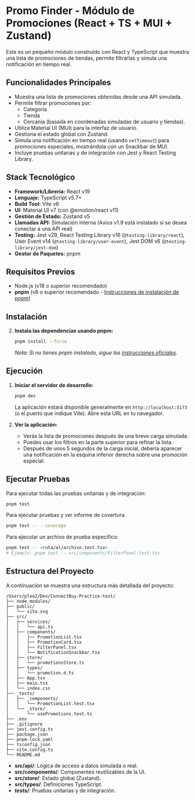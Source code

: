 # Promo Finder - Módulo de Promociones (React + TS + MUI + Zustand)

Este es un pequeño módulo construido con React y TypeScript que muestra una lista de promociones de tiendas, permite filtrarlas y simula una notificación en tiempo real.

## Funcionalidades Principales

- Muestra una lista de promociones obtenidas desde una API simulada.
- Permite filtrar promociones por:
    - Categoría
    - Tienda
    - Cercanía (basada en coordenadas simuladas de usuario y tiendas).
- Utiliza Material UI (MUI) para la interfaz de usuario.
- Gestiona el estado global con Zustand.
- Simula una notificación en tiempo real (usando `setTimeout`) para promociones especiales, mostrándola con un Snackbar de MUI.
- Incluye pruebas unitarias y de integración con Jest y React Testing Library.

## Stack Tecnológico

- **Framework/Librería:** React v19
- **Lenguaje:** TypeScript v5.7+
- **Build Tool:** Vite v6
- **UI:** Material UI v7 (con @emotion/react v11)
- **Gestión de Estado:** Zustand v5
- **Llamadas API:** Simulación interna (Axios v1.9 está instalado si se desea conectar a una API real)
- **Testing:** Jest v29, React Testing Library v16 (`@testing-library/react`), User Event v14 (`@testing-library/user-event`), Jest DOM v6 (`@testing-library/jest-dom`)
- **Gestor de Paquetes:** pnpm

## Requisitos Previos

- Node.js (v18 o superior recomendado)
- **pnpm** (v8 o superior recomendado - [Instrucciones de instalación de pnpm](https://pnpm.io/installation))

## Instalación

2.  **Instala las dependencias usando pnpm:**
    ```bash
    pnpm install --force
    ```
    _Nota: Si no tienes pnpm instalado, sigue las [instrucciones oficiales](https://pnpm.io/installation)._

## Ejecución

1.  **Iniciar el servidor de desarrollo:**

    ```bash
    pnpm dev
    ```

    La aplicación estará disponible generalmente en `http://localhost:5173` (o el puerto que indique Vite). Abre esta URL en tu navegador.

2.  **Ver la aplicación:**
    - Verás la lista de promociones después de una breve carga simulada.
    - Puedes usar los filtros en la parte superior para refinar la lista.
    - Después de unos 5 segundos de la carga inicial, debería aparecer una notificación en la esquina inferior derecha sobre una promoción especial.

## Ejecutar Pruebas

Para ejecutar todas las pruebas unitarias y de integración:

```bash
pnpm test
```

Para ejecutar pruebas y ver informe de covertura

```bash
pnpm test -- --coverage
```

Para ejecutar un archivo de prueba específico:

```bash
pnpm test -- <ruta/al/archivo.test.tsx>
# Ejemplo: pnpm test -- src/components/FilterPanel.test.tsx
```

## Estructura del Proyecto

A continuación se muestra una estructura más detallada del proyecto:

```
/Users/pleo2/Dev/ConnectBuy-Practice-test/
├── node_modules/
├── public/
│   └── vite.svg
├── src/
│   ├── services/
│   │   └── api.ts
│   ├── components/
│   │   ├── PromotionList.tsx
│   │   ├── PromotionCard.tsx
│   │   ├── FilterPanel.tsx
│   │   └── NotificationSnackbar.tsx
│   ├── store/
│   │   └── promotionsStore.ts
│   ├── types/
│   │   └── promotion.d.ts
│   ├── App.tsx
│   ├── main.tsx
│   └── index.css
├── _tests/
│   ├── _components/
│   │   └── PromotionList.test.tsx
│   └── _store/
│       └── usePromotions.test.ts
├── .env
├── .gitignore
├── jest.config.ts
├── package.json
├── pnpm-lock.yaml
├── tsconfig.json
├── vite.config.ts
└── README.md
```

- **src/api/**: Lógica de acceso a datos simulada o real.
- **src/components/**: Componentes reutilizables de la UI.
- **src/store/**: Estado global (Zustand).
- **src/types/**: Definiciones TypeScript.
- **_tests/_**: Pruebas unitarias y de integración.
